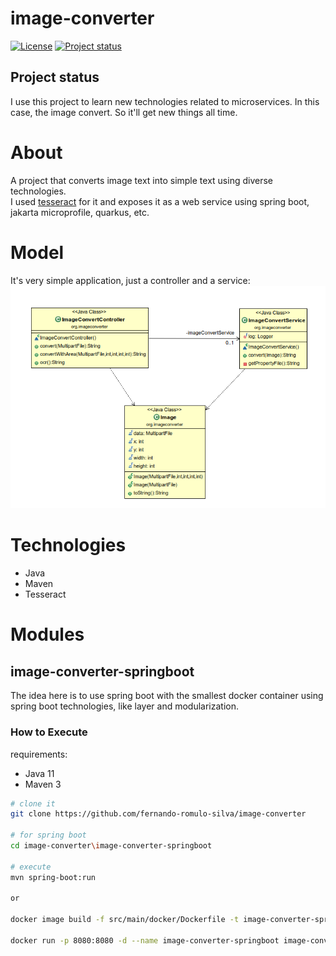 # image-converter

[![License](https://img.shields.io/badge/License-Apache%202.0-blue.svg)](https://opensource.org/licenses/Apache-2.0)
[![Project status](https://img.shields.io/badge/Project%20status-Maintenance-orange.svg)](https://img.shields.io/badge/Project%20status-Maintenance-orange.svg)

## Project status

I use this project to learn new technologies related to microservices. In this case, the image convert. So it'll get new things all time.


# About

A project that converts image text into simple text using diverse technologies.  
I used [tesseract](https://github.com/tesseract-ocr/tesseract) for it and exposes it as a web service using spring boot, jakarta microprofile, quarkus, etc.

# Model
It's very simple application, just a controller and a service:
![Model](https://github.com/fernando-romulo-silva/image-converter/blob/master/doc/class-diagram.png)

# Technologies

- Java
- Maven
- Tesseract

[//]: # (## Implantação em produção - Back end: Heroku %})

# Modules

## image-converter-springboot

The idea here is to use spring boot with the smallest docker container using spring boot technologies, like layer and modularization.

### How to Execute

requirements: 
 - Java 11
 - Maven 3

```bash
# clone it
git clone https://github.com/fernando-romulo-silva/image-converter

# for spring boot
cd image-converter\image-converter-springboot

# execute
mvn spring-boot:run

or

docker image build -f src/main/docker/Dockerfile -t image-converter-springboot .

docker run -p 8080:8080 -d --name image-converter-springboot image-converter-springboot


```
